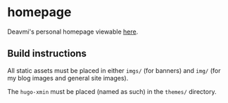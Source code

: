 homepage
========

Deavmi's personal homepage viewable [here](http://deavmi.assigned.network).

## Build instructions

All static assets must be placed in either `imgs/` (for banners) and `img/` (for my blog images and general site images).

The `hugo-xmin` must be placed (named as such) in the `themes/` directory.
